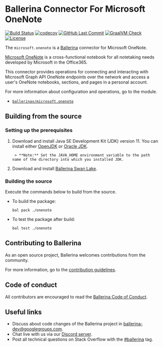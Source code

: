 Ballerina Connector For Microsoft OneNote
===================

[![Build Status](https://github.com/ballerina-platform/module-ballerinax-microsoft.onenote/workflows/CI/badge.svg)](https://github.com/ballerina-platform/module-ballerinax-msgraph-onedrive/actions?query=workflow%3ACI)
[![codecov](https://codecov.io/gh/ballerina-platform/module-ballerinax-microsoft.onenote/branch/main/graph/badge.svg)](https://codecov.io/gh/ballerina-platform/module-ballerinax-microsoft.onenote)
[![GitHub Last Commit](https://img.shields.io/github/last-commit/ballerina-platform/module-ballerinax-microsoft.onenote.svg)](https://github.com/ballerina-platform/module-ballerinax-microsoft.onenote/commits/main)
[![GraalVM Check](https://github.com/ballerina-platform/module-ballerinax-microsoft.onenote/actions/workflows/build-with-bal-test-native.yml/badge.svg)](https://github.com/ballerina-platform/module-ballerinax-microsoft.onenote/actions/workflows/build-with-bal-test-native.yml)
[![License](https://img.shields.io/badge/License-Apache%202.0-blue.svg)](https://opensource.org/licenses/Apache-2.0)

The `microsoft.onenote` is a [Ballerina](https://ballerina.io/) connector for Microsoft OneNote.

[Microsoft OneNote](https://www.microsoft.com/en-ww/microsoft-365/onenote/digital-note-taking-app) is a cross-functional notebook for all notetaking needs developed by Microsoft in the Office365.

This connector provides operations for connecting and interacting with Microsoft Graph API OneNote endpoints over the network and access a user's OneNote notebooks, sections, and pages in a personal account.

For more information about configuration and operations, go to the module. 
- [`ballerinax/microsoft.onenote`](onenote/Module.md)

## Building from the source
### Setting up the prerequisites

1. Download and install Java SE Development Kit (JDK) version 11. You can install either [OpenJDK](https://adoptopenjdk.net/) or [Oracle JDK](https://www.oracle.com/java/technologies/javase-jdk11-downloads.html).

        > **Note:** Set the JAVA_HOME environment variable to the path name of the directory into which you installed JDK.

2. Download and install [Ballerina Swan Lake](https://ballerina.io/). 

### Building the source
Execute the commands below to build from the source.

* To build the package:
    ```    
    bal pack ./onenote
    ```
* To test the package after build:
    ```
    bal test ./onenote
    ```
## Contributing to Ballerina
As an open source project, Ballerina welcomes contributions from the community. 

For more information, go to the [contribution guidelines](https://github.com/ballerina-platform/ballerina-lang/blob/main/CONTRIBUTING.md).

## Code of conduct
All contributors are encouraged to read the [Ballerina Code of Conduct](https://ballerina.io/code-of-conduct).

## Useful links
* Discuss about code changes of the Ballerina project in [ballerina-dev@googlegroups.com](mailto:ballerina-dev@googlegroups.com).
* Chat live with us via our [Discord server](https://discord.gg/ballerinalang).
* Post all technical questions on Stack Overflow with the [#ballerina](https://stackoverflow.com/questions/tagged/ballerina) tag.
